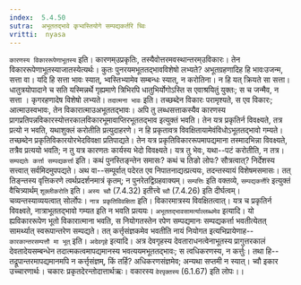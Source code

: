 ```yaml
---
index:  5.4.50
sutra:  अभूततद्भावे कृभ्वस्तियोगे सम्पद्यकर्तरि च्विः
vritti:  nyasa
---
```


`कारणस्य विकाररूपेणाभूतस्य` इति। कारणम्उप्रकृतिः, तस्यैवोत्तरमवस्थान्तरम्उविकारः। तेन विकाररूपेणाभूतस्याजातस्येत्यर्थः। कुतः पुनरयमभूततद्भावविशेषो लभ्यते? अभूतग्रहणादिह हि भावःउजन्म, सत्ता वा। यदि हि सत्ता भावः स्यात्, भ्वस्तिभ्यामेव सम्बन्धः स्यात्, न करोतिना। न हि यत् क्रियते सा सत्ता। धातुत्रयोपादाने च सति यस्मिन्नर्थे गृह्यमाणे त्रिभिरपि धातुभिर्योगोऽस्ति स एवाश्रयितुं युक्तः; स च जन्मैव, न सत्ता । कृगरहणादेष विशेषो लभ्यते। `तदात्मना भावः` इति। तच्छब्देन विकारः परामृश्यते, स एव विकारः; आत्माउस्वभावः, तेन विकारात्माउअभूततद्भावः। अपि तु लब्धसत्ताकस्यैव कारणस्य प्रागप्रतिपन्नविकारस्योत्तरकालविकारभूमावाप्तिरभूततद्भाव इत्युक्तं भवति। तेन यत्र प्रकृतिर्न विवक्ष्यते, तत्र प्रत्यो न भवति, यथाशुक्लं करोतीति प्रत्युदाहरणे। न हि प्रकृतावत्र विवक्षितायामेवंविधोऽभूततद्भावो गम्यते। तच्छब्देन प्रकृतिविकारयोरभेदविवक्षा प्रतिपाद्यते। तेन यत्र प्रकृतिविकाररूपमापद्यमाना तस्मादभिन्ना विवक्ष्यते, तत्रैव प्रत्ययो भवति; न तु यत्र कारणतः कार्यस्य भेदो विवक्ष्यते। यत्र तु भेवः, यथा--पटं करोतीति, न तत्र। `सम्पद्यतेः कर्त्ता सम्पद्यकर्त्ता` इति। कथं पुनस्तिङ्न्तेन समासः? कथं च तिङो लोपः? सौत्रत्वात्? निर्देशस्य सत्त्वात् सर्वमिदमुपपद्यते। अथ वा--सम्पूर्वात् पदेरत एव निपातनाद्यत्प्रत्ययः, तदन्तस्यायं विशेषमसमासः। तत् तिङ्न्तस्य वृत्तिकरणे त्वर्थप्रदर्शनमात्रं कृतम्; न पुनरेतद्विग्रहवाक्यम्। `सम्पत्तिः` इति वक्तव्ये, `सम्पद्यकर्त्तेरि` इत्युक्तं वैचित्र्यार्थम् `शूक्लीकरोति` इति। `अस्य च्वौ` (7.4.32) इतीत्त्वे `च्वौ` (7.4.26) इति दीर्घत्वम्। चव्यन्तस्याव्ययत्वात् सोर्लोपः।
`नात्र प्रकृतिविवक्षिता` इति। विकारमात्रस्य विवक्षितत्वात्। यत्र च प्रकृतिर्न विवक्ष्वते, नात्राभूततद्भावो गम्यत इति न भवति प्रत्ययः।
`अभूततद्भावसामर्त्याल्लब्धमेव` इत्यादि। यो ह्यविकाररूपेण भूतो विकारात्माना भवति, स नियोगतस्तेन रपेण सम्पद्यमानः सम्पद्यकर्त्ता भवतीत्येतत् सामर्थ्यात् स्वरूपान्तरेण सम्पद्यते। तत् कर्त्तृसंज्ञकमेव भवतीति नायं नियोगत इत्यभिप्रायेणाह--`कारकान्तरसम्पत्तौ मा भूत्` इति। `अदेवगृहे` इत्यादि। अत्र देवगृहस्य देवताराधनत्वेनाभूतस्य प्रागुत्तरकालं देवतादेयसम्बन्धेन तदात्मकत्वमापद्यमानस्य भवत्ययमभूततद्भावः; स त्वधिकरणस्य, न कर्त्तुः। तथा हि--तद्रूपान्तरमापद्यमानमपि न कर्त्तृसंज्ञम्, किं तर्हि? अधिकरणसंज्ञमेव; अन्यथा सप्तमी न स्यात्। च्वौ इकार उच्चारणार्थः। चकारः प्रकृतदेरन्तोदात्तार्थऋः। वकारस्य `वेरपृक्तस्य` (6.1.67) इति लोपः।।

